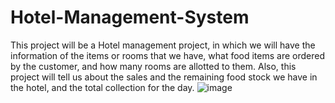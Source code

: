 # Hotel-Management-System
This project will be a Hotel management project, in which we will have the information of the items or rooms that we have, what food items are ordered by the customer, and how many rooms are allotted to them. Also, this project will tell us about the sales and the remaining food stock we have in the hotel, and the total collection for the day.
![image](https://user-images.githubusercontent.com/91331117/179026284-07d128ee-a673-4132-b8c7-1de84a66334a.png)
